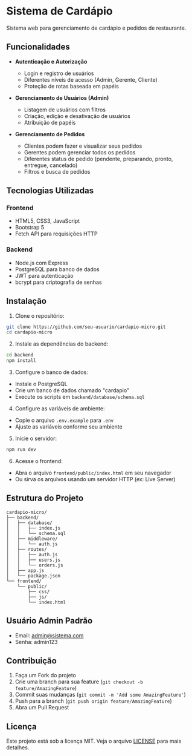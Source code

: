 # Sistema de Cardápio

Sistema web para gerenciamento de cardápio e pedidos de restaurante.

## Funcionalidades

- **Autenticação e Autorização**
  - Login e registro de usuários
  - Diferentes níveis de acesso (Admin, Gerente, Cliente)
  - Proteção de rotas baseada em papéis

- **Gerenciamento de Usuários (Admin)**
  - Listagem de usuários com filtros
  - Criação, edição e desativação de usuários
  - Atribuição de papéis

- **Gerenciamento de Pedidos**
  - Clientes podem fazer e visualizar seus pedidos
  - Gerentes podem gerenciar todos os pedidos
  - Diferentes status de pedido (pendente, preparando, pronto, entregue, cancelado)
  - Filtros e busca de pedidos

## Tecnologias Utilizadas

### Frontend
- HTML5, CSS3, JavaScript
- Bootstrap 5
- Fetch API para requisições HTTP

### Backend
- Node.js com Express
- PostgreSQL para banco de dados
- JWT para autenticação
- bcrypt para criptografia de senhas

## Instalação

1. Clone o repositório:
```bash
git clone https://github.com/seu-usuario/cardapio-micro.git
cd cardapio-micro
```

2. Instale as dependências do backend:
```bash
cd backend
npm install
```

3. Configure o banco de dados:
- Instale o PostgreSQL
- Crie um banco de dados chamado "cardapio"
- Execute os scripts em `backend/database/schema.sql`

4. Configure as variáveis de ambiente:
- Copie o arquivo `.env.example` para `.env`
- Ajuste as variáveis conforme seu ambiente

5. Inicie o servidor:
```bash
npm run dev
```

6. Acesse o frontend:
- Abra o arquivo `frontend/public/index.html` em seu navegador
- Ou sirva os arquivos usando um servidor HTTP (ex: Live Server)

## Estrutura do Projeto

```
cardapio-micro/
├── backend/
│   ├── database/
│   │   ├── index.js
│   │   └── schema.sql
│   ├── middleware/
│   │   └── auth.js
│   ├── routes/
│   │   ├── auth.js
│   │   ├── users.js
│   │   └── orders.js
│   ├── app.js
│   └── package.json
└── frontend/
    └── public/
        ├── css/
        ├── js/
        └── index.html
```

## Usuário Admin Padrão

- Email: admin@sistema.com
- Senha: admin123

## Contribuição

1. Faça um Fork do projeto
2. Crie uma branch para sua feature (`git checkout -b feature/AmazingFeature`)
3. Commit suas mudanças (`git commit -m 'Add some AmazingFeature'`)
4. Push para a branch (`git push origin feature/AmazingFeature`)
5. Abra um Pull Request

## Licença

Este projeto está sob a licença MIT. Veja o arquivo [LICENSE](LICENSE) para mais detalhes.
